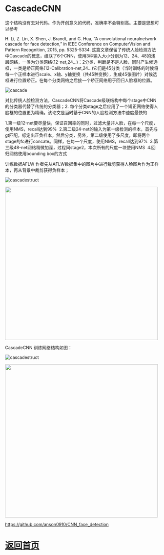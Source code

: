 
# CascadeCNN

这个结构没有去对代码。作为开创意义的代码，准确率不会特别高。主要是思想可以参考

H. Li, Z. Lin, X. Shen, J. Brandt, and G. Hua, “A convolutional neuralnetwork cascade for face detection,” in IEEE Conference on ComputerVision and Pattern Recognition, 2015, pp. 5325-5334.
这篇文章保留了传统人脸检测方法中Cascade的概念，级联了6个CNN，使用3种输入大小分别为12、24、48的浅层网络，一类为分类网络(12-net,24...)：2分类，判断是不是人脸，同时产生候选框，一类是矫正网络(12-Calibration-net,24...)它们是45分类（当时训练的时候将每一个正样本进行scale、x轴、y轴变换（共45种变换），生成45张图片）对候选框进行位置矫正。在每个分类网络之后接一个矫正网络用于回归人脸框的位置。


![cascade](https://github.com/weslynn/graphic-deep-neural-network/blob/master/otherpic/facepic/cascade.jpeg)

对比传统人脸检测方法，CascadeCNN将Cascade级联结构中每个stage中CNN的分类器代替了传统的分类器；2. 每个分类stage之后应用了一个矫正网络使得人脸框的位置更为精确。该论文是当时基于CNN的人脸检测方法中速度最快的

1.第一级12-net要尽量快，保证召回率的同时，过滤大量非人脸，在每一个尺度，使用NMS，recall达到99% 
2.第二级24-net的输入为第一级检测的样本，首先与gt匹配，标定出正负样本，然后分类，另外，第二级使用了多尺度，即将两个stage的fc进行concate。同样，在每一个尺度，使用NMS，recall达到97% 
3.第三级48-net网格稍微加深，过程同stage2，本次所有的尺度一块使用NMS 
4.回归网络使用bounding box的方式



训练数据AFLW
作者先从AFLW数据集中的图片中进行裁剪获得人脸图片作为正样本，再从背景中裁剪获得负样本；


![cascadestruct](https://github.com/weslynn/graphic-deep-neural-network/blob/master/otherpic/facepic/cascadestruct.png)

<img src="https://github.com/weslynn/graphic-deep-neural-network/blob/master/modelpic/face/cascadeCNN.png" width="500">


CascadeCNN 训练网络结构如图：

![cascadestruct](https://github.com/weslynn/graphic-deep-neural-network/blob/master/otherpic/facepic/cascadetrain.jpeg)




<img src="https://github.com/weslynn/graphic-deep-neural-network/blob/master/modelpic/face/cascadeCNNtrain.png" width="500">


https://github.com/anson0910/CNN_face_detection



# [返回首页](https://github.com/weslynn/graphic-deep-neural-network/)